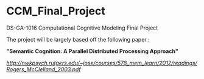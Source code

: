# CCM_Final_Project
DS-GA-1016 Computational Cognitive Modeling Final Project

The project will be largely based off the following paper :

**"Semantic Cognition: A Parallel Distributed Processing Approach"**

_http://nwkpsych.rutgers.edu/~jose/courses/578_mem_learn/2012/readings/Rogers_McClelland_2003.pdf_

